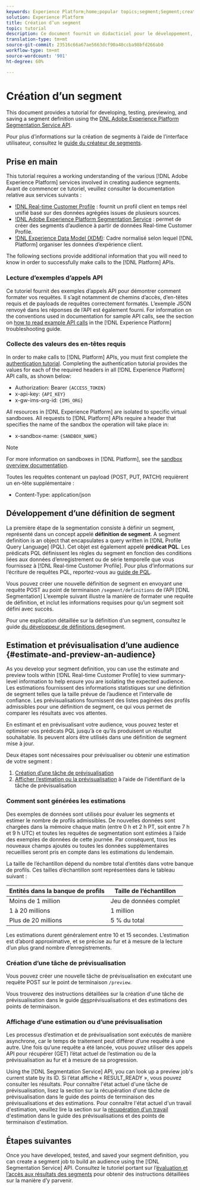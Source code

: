 ```yaml
---
keywords: Experience Platform;home;popular topics;segment;Segment;create segment
solution: Experience Platform
title: Création d’un segment
topic: tutorial
description: Ce document fournit un didacticiel pour le développement, le test, la prévisualisation et l’enregistrement d’une définition de segment à l’aide de l’API Adobe Experience Platform Segmentation Service.
translation-type: tm+mt
source-git-commit: 23516c66a67ae5663dcf90a40ccba98bfd266ab0
workflow-type: tm+mt
source-wordcount: '901'
ht-degree: 60%

---
```



# Création d’un segment

This document provides a tutorial for developing, testing, previewing, and saving a segment definition using the [DNL Adobe Experience Platform Segmentation Service API](../api/getting-started.md).

Pour plus d’informations sur la création de segments à l’aide de l’interface utilisateur, consultez le [guide du créateur de segments](../ui/overview.md).

## Prise en main

This tutorial requires a working understanding of the various [!DNL Adobe Experience Platform] services involved in creating audience segments. Avant de commencer ce tutoriel, veuillez consulter la documentation relative aux services suivants :

- [!DNL Real-time Customer Profile](../../profile/home.md) : fournit un profil client en temps réel unifié basé sur des données agrégées issues de plusieurs sources.
- [!DNL Adobe Experience Platform Segmentation Service](../home.md) : permet de créer des segments d’audience à partir de données Real-time Customer Profile.
- [!DNL Experience Data Model (XDM)](../../xdm/home.md): Cadre normalisé selon lequel [!DNL Platform] organiser les données d’expérience client.

The following sections provide additional information that you will need to know in order to successfully make calls to the [!DNL Platform] APIs.

### Lecture d’exemples d’appels API

Ce tutoriel fournit des exemples d’appels API pour démontrer comment formater vos requêtes. Il s’agit notamment de chemins d’accès, d’en-têtes requis et de payloads de requêtes correctement formatés. L’exemple JSON renvoyé dans les réponses de l’API est également fourni. For information on the conventions used in documentation for sample API calls, see the section on [how to read example API calls](../../landing/troubleshooting.md#how-do-i-format-an-api-request) in the [!DNL Experience Platform] troubleshooting guide.

### Collecte des valeurs des en-têtes requis

In order to make calls to [!DNL Platform] APIs, you must first complete the [authentication tutorial](../../tutorials/authentication.md). Completing the authentication tutorial provides the values for each of the required headers in all [!DNL Experience Platform] API calls, as shown below:

- Authorization: Bearer `{ACCESS_TOKEN}`
- x-api-key: `{API_KEY}`
- x-gw-ims-org-id: `{IMS_ORG}`

All resources in [!DNL Experience Platform] are isolated to specific virtual sandboxes. All requests to [!DNL Platform] APIs require a header that specifies the name of the sandbox the operation will take place in:

- x-sandbox-name: `{SANDBOX_NAME}`

>[!NOTE]
>
>For more information on sandboxes in [!DNL Platform], see the [sandbox overview documentation](../../sandboxes/home.md).

Toutes les requêtes contenant un payload (POST, PUT, PATCH) requièrent un en-tête supplémentaire :

- Content-Type: application/json

## Développement d’une définition de segment

La première étape de la segmentation consiste à définir un segment, représenté dans un concept appelé **définition de segment**. A segment definition is an object that encapsulates a query written in [!DNL Profile Query Language] (PQL). Cet objet est également appelé **prédicat PQL**. Les prédicats PQL définissent les règles du segment en fonction des conditions liées aux données d’enregistrement ou de série temporelle que vous fournissez à [!DNL Real-time Customer Profile]. Pour plus d’informations sur l’écriture de requêtes PQL, reportez-vous au [guide de PQL](../pql/overview.md).

Vous pouvez créer une nouvelle définition de segment en envoyant une requête POST au point de terminaison `/segment/definitions` de l’API [!DNL Segmentation] L’exemple suivant illustre la manière de formater une requête de définition, et inclut les informations requises pour qu’un segment soit défini avec succès.

Pour une explication détaillée sur la définition d&#39;un segment, consultez le guide [du développeur de définitions de](../api/segment-definitions.md#create)segment.

## Estimation et prévisualisation d’une audience {#estimate-and-preview-an-audience}

As you develop your segment definition, you can use the estimate and preview tools within [!DNL Real-time Customer Profile] to view summary-level information to help ensure you are isolating the expected audience. Les estimations fournissent des informations statistiques sur une définition de segment telles que la taille prévue de l’audience et l’intervalle de confiance. Les prévisualisations fournissent des listes paginées des profils admissibles pour une définition de segment, ce qui vous permet de comparer les résultats avec vos attentes.

En estimant et en prévisualisant votre audience, vous pouvez tester et optimiser vos prédicats PQL jusqu’à ce qu’ils produisent un résultat souhaitable. Ils peuvent alors être utilisés dans une définition de segment mise à jour.

Deux étapes sont nécessaires pour prévisualiser ou obtenir une estimation de votre segment :

1. [Création d’une tâche de prévisualisation](#create-a-preview-job)
2. [Afficher l’estimation ou la prévisualisation](#view-an-estimate-or-preview) à l’aide de l’identifiant de la tâche de prévisualisation

### Comment sont générées les estimations

Des exemples de données sont utilisés pour évaluer les segments et estimer le nombre de profils admissibles. De nouvelles données sont chargées dans la mémoire chaque matin (entre 0 h et 2 h PT, soit entre 7 h et 9 h UTC) et toutes les requêtes de segmentation sont estimées à l’aide des exemples de données de cette journée. Par conséquent, tous les nouveaux champs ajoutés ou toutes les données supplémentaires recueillies seront pris en compte dans les estimations du lendemain.

La taille de l’échantillon dépend du nombre total d’entités dans votre banque de profils. Ces tailles d’échantillon sont représentées dans le tableau suivant :

| Entités dans la banque de profils | Taille de l’échantillon |
| ------------------------- | ----------- |
| Moins de 1 million | Jeu de données complet |
| 1 à 20 millions | 1 million |
| Plus de 20 millions | 5 % du total |

Les estimations durent généralement entre 10 et 15 secondes. L’estimation est d’abord approximative, et se précise au fur et à mesure de la lecture d’un plus grand nombre d’enregistrements.

### Création d’une tâche de prévisualisation

Vous pouvez créer une nouvelle tâche de prévisualisation en exécutant une requête POST sur le point de terminaison `/preview`.

Vous trouverez des instructions détaillées sur la création d&#39;une tâche de prévisualisation dans le guide [des](../api/previews-and-estimates.md#create-preview)prévisualisations et des estimations des points de terminaison.

### Affichage d’une estimation ou d’une prévisualisation

Les processus d’estimation et de prévisualisation sont exécutés de manière asynchrone, car le temps de traitement peut différer d’une requête à une autre. Une fois qu’une requête a été lancée, vous pouvez utiliser des appels API pour récupérer (GET) l’état actuel de l’estimation ou de la prévisualisation au fur et à mesure de sa progression.

Using the [!DNL Segmentation Service] API, you can look up a preview job&#39;s current state by its ID. Si l’état affiche « RESULT_READY », vous pouvez consulter les résultats. Pour connaître l&#39;état actuel d&#39;une tâche de prévisualisation, lisez la section sur la [](../api/previews-and-estimates.md#get-preview) récupération d&#39;une tâche de prévisualisation dans le guide des points de terminaison des prévisualisations et des estimations. Pour connaître l&#39;état actuel d&#39;un travail d&#39;estimation, veuillez lire la section sur la [récupération d&#39;un travail](../api/previews-and-estimates.md#get-estimate) d&#39;estimation dans le guide des prévisualisations et des points de terminaison d&#39;estimation.


## Étapes suivantes

Once you have developed, tested, and saved your segment definition, you can create a segment job to build an audience using the [!DNL Segmentation Service] API. Consultez le tutoriel portant sur l’[évaluation et l’accès aux résultats des segments](./evaluate-a-segment.md) pour obtenir des instructions détaillées sur la manière d’y parvenir.